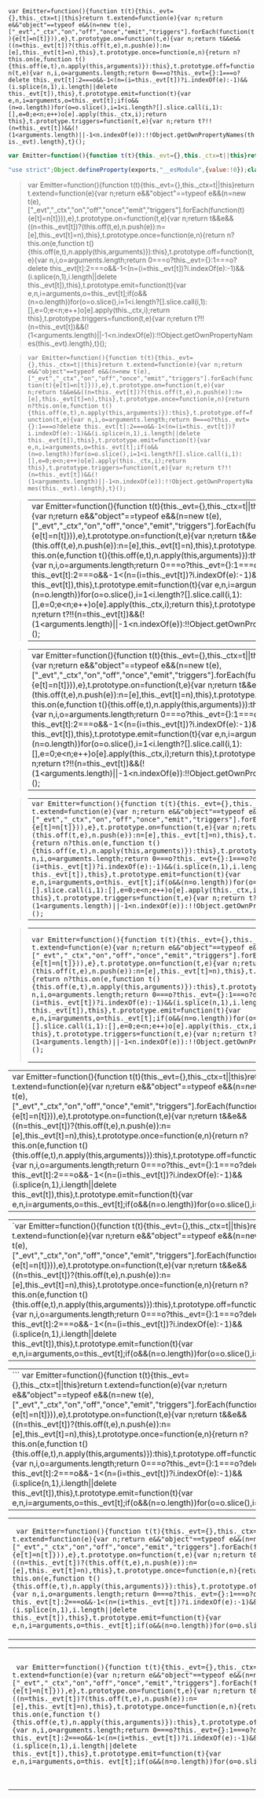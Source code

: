 `var Emitter=function(){function t(t){this._evt={},this._ctx=t||this}return t.extend=function(e){var n;return e&&"object"==typeof e&&(n=new t(e),["_evt","_ctx","on","off","once","emit","triggers"].forEach(function(t){e[t]=n[t]})),e},t.prototype.on=function(t,e){var n;return t&&e&&((n=this._evt[t])?(this.off(t,e),n.push(e)):n=[e],this._evt[t]=n),this},t.prototype.once=function(e,n){return n?this.on(e,function t(){this.off(e,t),n.apply(this,arguments)}):this},t.prototype.off=function(t,e){var n,i,o=arguments.length;return 0===o?this._evt={}:1===o?delete this._evt[t]:2===o&&-1<(n=(i=this._evt[t])?i.indexOf(e):-1)&&(i.splice(n,1),i.length||delete this._evt[t]),this},t.prototype.emit=function(t){var e,n,i=arguments,o=this._evt[t];if(o&&(n=o.length))for(o=o.slice(),i=1<i.length?[].slice.call(i,1):[],e=0;e<n;e++)o[e].apply(this._ctx,i);return this},t.prototype.triggers=function(t,e){var n;return t?!!(n=this._evt[t])&&(!(1<arguments.length)||-1<n.indexOf(e)):!!Object.getOwnPropertyNames(this._evt).length},t}();`

```javascript 1.5
var Emitter=function(){function t(t){this._evt={},this._ctx=t||this}return t.extend=function(e){var n;return e&&"object"==typeof e&&(n=new t(e),["_evt","_ctx","on","off","once","emit","triggers"].forEach(function(t){e[t]=n[t]})),e},t.prototype.on=function(t,e){var n;return t&&e&&((n=this._evt[t])?(this.off(t,e),n.push(e)):n=[e],this._evt[t]=n),this},t.prototype.once=function(e,n){return n?this.on(e,function t(){this.off(e,t),n.apply(this,arguments)}):this},t.prototype.off=function(t,e){var n,i,o=arguments.length;return 0===o?this._evt={}:1===o?delete this._evt[t]:2===o&&-1<(n=(i=this._evt[t])?i.indexOf(e):-1)&&(i.splice(n,1),i.length||delete this._evt[t]),this},t.prototype.emit=function(t){var e,n,i=arguments,o=this._evt[t];if(o&&(n=o.length))for(o=o.slice(),i=1<i.length?[].slice.call(i,1):[],e=0;e<n;e++)o[e].apply(this._ctx,i);return this},t.prototype.triggers=function(t,e){var n;return t?!!(n=this._evt[t])&&(!(1<arguments.length)||-1<n.indexOf(e)):!!Object.getOwnPropertyNames(this._evt).length},t}();
```

```javascript
"use strict";Object.defineProperty(exports,"__esModule",{value:!0});class Emitter{static extend(t){let e;return t&&"object"==typeof t&&(e=new Emitter(t),["_evt","_ctx","on","off","once","emit","triggers"].forEach(i=>{t[i]=e[i]})),t}constructor(t){this._evt={},this._ctx=t||this}on(t,e){let i;return t&&e&&((i=this._evt[t])?(this.off(t,e),i.push(e)):i=[e],this._evt[t]=i),this}once(t,e){return e?this.on(t,function i(){this.off(t,i),e.apply(this,arguments)}):this}off(t,e){let i,s,r=arguments.length;return 0===r?this._evt={}:1===r?delete this._evt[t]:2===r&&(i=(s=this._evt[t])?s.indexOf(e):-1)>-1&&(s.splice(i,1),s.length||delete this._evt[t]),this}emit(t){let e,i,s=arguments,r=this._evt[t];if(r&&(i=r.length))for(r=r.slice(),s=s.length>1?[].slice.call(s,1):[],e=0;e<i;e++)r[e].apply(this._ctx,s);return this}triggers(t,e){let i;return t?!!(i=this._evt[t])&&(!(arguments.length>1)||i.indexOf(e)>-1):!!Object.getOwnPropertyNames(this._evt).length}}exports.Emitter=Emitter;
```

>var Emitter=function(){function t(t){this._evt={},this._ctx=t||this}return t.extend=function(e){var n;return e&&"object"==typeof e&&(n=new t(e),["_evt","_ctx","on","off","once","emit","triggers"].forEach(function(t){e[t]=n[t]})),e},t.prototype.on=function(t,e){var n;return t&&e&&((n=this._evt[t])?(this.off(t,e),n.push(e)):n=[e],this._evt[t]=n),this},t.prototype.once=function(e,n){return n?this.on(e,function t(){this.off(e,t),n.apply(this,arguments)}):this},t.prototype.off=function(t,e){var n,i,o=arguments.length;return 0===o?this._evt={}:1===o?delete this._evt[t]:2===o&&-1<(n=(i=this._evt[t])?i.indexOf(e):-1)&&(i.splice(n,1),i.length||delete this._evt[t]),this},t.prototype.emit=function(t){var e,n,i=arguments,o=this._evt[t];if(o&&(n=o.length))for(o=o.slice(),i=1<i.length?[].slice.call(i,1):[],e=0;e<n;e++)o[e].apply(this._ctx,i);return this},t.prototype.triggers=function(t,e){var n;return t?!!(n=this._evt[t])&&(!(1<arguments.length)||-1<n.indexOf(e)):!!Object.getOwnPropertyNames(this._evt).length},t}();

> `var Emitter=function(){function t(t){this._evt={},this._ctx=t||this}return t.extend=function(e){var n;return e&&"object"==typeof e&&(n=new t(e),["_evt","_ctx","on","off","once","emit","triggers"].forEach(function(t){e[t]=n[t]})),e},t.prototype.on=function(t,e){var n;return t&&e&&((n=this._evt[t])?(this.off(t,e),n.push(e)):n=[e],this._evt[t]=n),this},t.prototype.once=function(e,n){return n?this.on(e,function t(){this.off(e,t),n.apply(this,arguments)}):this},t.prototype.off=function(t,e){var n,i,o=arguments.length;return 0===o?this._evt={}:1===o?delete this._evt[t]:2===o&&-1<(n=(i=this._evt[t])?i.indexOf(e):-1)&&(i.splice(n,1),i.length||delete this._evt[t]),this},t.prototype.emit=function(t){var e,n,i=arguments,o=this._evt[t];if(o&&(n=o.length))for(o=o.slice(),i=1<i.length?[].slice.call(i,1):[],e=0;e<n;e++)o[e].apply(this._ctx,i);return this},t.prototype.triggers=function(t,e){var n;return t?!!(n=this._evt[t])&&(!(1<arguments.length)||-1<n.indexOf(e)):!!Object.getOwnPropertyNames(this._evt).length},t}();`

> <table><tr><td>var Emitter=function(){function t(t){this._evt={},this._ctx=t||this}return t.extend=function(e){var n;return e&amp;&amp;&quot;object&quot;==typeof e&amp;&amp;(n=new t(e),[&quot;_evt&quot;,&quot;_ctx&quot;,&quot;on&quot;,&quot;off&quot;,&quot;once&quot;,&quot;emit&quot;,&quot;triggers&quot;].forEach(function(t){e[t]=n[t]})),e},t.prototype.on=function(t,e){var n;return t&amp;&amp;e&amp;&amp;((n=this._evt[t])?(this.off(t,e),n.push(e)):n=[e],this._evt[t]=n),this},t.prototype.once=function(e,n){return n?this.on(e,function t(){this.off(e,t),n.apply(this,arguments)}):this},t.prototype.off=function(t,e){var n,i,o=arguments.length;return 0===o?this._evt={}:1===o?delete this._evt[t]:2===o&amp;&amp;-1&lt;(n=(i=this._evt[t])?i.indexOf(e):-1)&amp;&amp;(i.splice(n,1),i.length||delete this._evt[t]),this},t.prototype.emit=function(t){var e,n,i=arguments,o=this._evt[t];if(o&amp;&amp;(n=o.length))for(o=o.slice(),i=1&lt;i.length?[].slice.call(i,1):[],e=0;e&lt;n;e++)o[e].apply(this._ctx,i);return this},t.prototype.triggers=function(t,e){var n;return t?!!(n=this._evt[t])&amp;&amp;(!(1&lt;arguments.length)||-1&lt;n.indexOf(e)):!!Object.getOwnPropertyNames(this._evt).length},t}();<td></tr></table>

> <table><tr><td>var Emitter=function(){function t(t){this._evt={},this._ctx=t||this}return t.extend=function(e){var n;return e&amp;&amp;&quot;object&quot;==typeof e&amp;&amp;(n=new t(e),[&quot;_evt&quot;,&quot;_ctx&quot;,&quot;on&quot;,&quot;off&quot;,&quot;once&quot;,&quot;emit&quot;,&quot;triggers&quot;].forEach(function(t){e[t]=n[t]})),e},t.prototype.on=function(t,e){var n;return t&amp;&amp;e&amp;&amp;((n=this._evt[t])?(this.off(t,e),n.push(e)):n=[e],this._evt[t]=n),this},t.prototype.once=function(e,n){return n?this.on(e,function t(){this.off(e,t),n.apply(this,arguments)}):this},t.prototype.off=function(t,e){var n,i,o=arguments.length;return 0===o?this._evt={}:1===o?delete this._evt[t]:2===o&amp;&amp;-1&lt;(n=(i=this._evt[t])?i.indexOf(e):-1)&amp;&amp;(i.splice(n,1),i.length||delete this._evt[t]),this},t.prototype.emit=function(t){var e,n,i=arguments,o=this._evt[t];if(o&amp;&amp;(n=o.length))for(o=o.slice(),i=1&lt;i.length?[].slice.call(i,1):[],e=0;e&lt;n;e++)o[e].apply(this._ctx,i);return this},t.prototype.triggers=function(t,e){var n;return t?!!(n=this._evt[t])&amp;&amp;(!(1&lt;arguments.length)||-1&lt;n.indexOf(e)):!!Object.getOwnPropertyNames(this._evt).length},t}();<td></tr></table>

> <table><tr><td><code>var Emitter=function(){function t(t){this._evt={},this._ctx=t||this}return t.extend=function(e){var n;return e&amp;&amp;&quot;object&quot;==typeof e&amp;&amp;(n=new t(e),[&quot;_evt&quot;,&quot;_ctx&quot;,&quot;on&quot;,&quot;off&quot;,&quot;once&quot;,&quot;emit&quot;,&quot;triggers&quot;].forEach(function(t){e[t]=n[t]})),e},t.prototype.on=function(t,e){var n;return t&amp;&amp;e&amp;&amp;((n=this._evt[t])?(this.off(t,e),n.push(e)):n=[e],this._evt[t]=n),this},t.prototype.once=function(e,n){return n?this.on(e,function t(){this.off(e,t),n.apply(this,arguments)}):this},t.prototype.off=function(t,e){var n,i,o=arguments.length;return 0===o?this._evt={}:1===o?delete this._evt[t]:2===o&amp;&amp;-1&lt;(n=(i=this._evt[t])?i.indexOf(e):-1)&amp;&amp;(i.splice(n,1),i.length||delete this._evt[t]),this},t.prototype.emit=function(t){var e,n,i=arguments,o=this._evt[t];if(o&amp;&amp;(n=o.length))for(o=o.slice(),i=1&lt;i.length?[].slice.call(i,1):[],e=0;e&lt;n;e++)o[e].apply(this._ctx,i);return this},t.prototype.triggers=function(t,e){var n;return t?!!(n=this._evt[t])&amp;&amp;(!(1&lt;arguments.length)||-1&lt;n.indexOf(e)):!!Object.getOwnPropertyNames(this._evt).length},t}();</code><td></tr></table>

> <table><tr><td><pre><code>var Emitter=function(){function t(t){this._evt={},this._ctx=t||this}return t.extend=function(e){var n;return e&amp;&amp;&quot;object&quot;==typeof e&amp;&amp;(n=new t(e),[&quot;_evt&quot;,&quot;_ctx&quot;,&quot;on&quot;,&quot;off&quot;,&quot;once&quot;,&quot;emit&quot;,&quot;triggers&quot;].forEach(function(t){e[t]=n[t]})),e},t.prototype.on=function(t,e){var n;return t&amp;&amp;e&amp;&amp;((n=this._evt[t])?(this.off(t,e),n.push(e)):n=[e],this._evt[t]=n),this},t.prototype.once=function(e,n){return n?this.on(e,function t(){this.off(e,t),n.apply(this,arguments)}):this},t.prototype.off=function(t,e){var n,i,o=arguments.length;return 0===o?this._evt={}:1===o?delete this._evt[t]:2===o&amp;&amp;-1&lt;(n=(i=this._evt[t])?i.indexOf(e):-1)&amp;&amp;(i.splice(n,1),i.length||delete this._evt[t]),this},t.prototype.emit=function(t){var e,n,i=arguments,o=this._evt[t];if(o&amp;&amp;(n=o.length))for(o=o.slice(),i=1&lt;i.length?[].slice.call(i,1):[],e=0;e&lt;n;e++)o[e].apply(this._ctx,i);return this},t.prototype.triggers=function(t,e){var n;return t?!!(n=this._evt[t])&amp;&amp;(!(1&lt;arguments.length)||-1&lt;n.indexOf(e)):!!Object.getOwnPropertyNames(this._evt).length},t}();</code></pre><td></tr></table>

<table><tr><td>var Emitter=function(){function t(t){this._evt={},this._ctx=t||this}return t.extend=function(e){var n;return e&&"object"==typeof e&&(n=new t(e),["_evt","_ctx","on","off","once","emit","triggers"].forEach(function(t){e[t]=n[t]})),e},t.prototype.on=function(t,e){var n;return t&&e&&((n=this._evt[t])?(this.off(t,e),n.push(e)):n=[e],this._evt[t]=n),this},t.prototype.once=function(e,n){return n?this.on(e,function t(){this.off(e,t),n.apply(this,arguments)}):this},t.prototype.off=function(t,e){var n,i,o=arguments.length;return 0===o?this._evt={}:1===o?delete this._evt[t]:2===o&&-1<(n=(i=this._evt[t])?i.indexOf(e):-1)&&(i.splice(n,1),i.length||delete this._evt[t]),this},t.prototype.emit=function(t){var e,n,i=arguments,o=this._evt[t];if(o&&(n=o.length))for(o=o.slice(),i=1<i.length?[].slice.call(i,1):[],e=0;e<n;e++)o[e].apply(this._ctx,i);return this},t.prototype.triggers=function(t,e){var n;return t?!!(n=this._evt[t])&&(!(1<arguments.length)||-1<n.indexOf(e)):!!Object.getOwnPropertyNames(this._evt).length},t}();</td></tr></table>

<table>
 <tr>
 <td>
 `var Emitter=function(){function t(t){this._evt={},this._ctx=t||this}return t.extend=function(e){var n;return e&&"object"==typeof e&&(n=new t(e),["_evt","_ctx","on","off","once","emit","triggers"].forEach(function(t){e[t]=n[t]})),e},t.prototype.on=function(t,e){var n;return t&&e&&((n=this._evt[t])?(this.off(t,e),n.push(e)):n=[e],this._evt[t]=n),this},t.prototype.once=function(e,n){return n?this.on(e,function t(){this.off(e,t),n.apply(this,arguments)}):this},t.prototype.off=function(t,e){var n,i,o=arguments.length;return 0===o?this._evt={}:1===o?delete this._evt[t]:2===o&&-1<(n=(i=this._evt[t])?i.indexOf(e):-1)&&(i.splice(n,1),i.length||delete this._evt[t]),this},t.prototype.emit=function(t){var e,n,i=arguments,o=this._evt[t];if(o&&(n=o.length))for(o=o.slice(),i=1<i.length?[].slice.call(i,1):[],e=0;e<n;e++)o[e].apply(this._ctx,i);return this},t.prototype.triggers=function(t,e){var n;return t?!!(n=this._evt[t])&&(!(1<arguments.length)||-1<n.indexOf(e)):!!Object.getOwnPropertyNames(this._evt).length},t}();`
 </td>
 </tr>
</table>

<table>
 <tr>
 <td>
 ```
 var Emitter=function(){function t(t){this._evt={},this._ctx=t||this}return t.extend=function(e){var n;return e&&"object"==typeof e&&(n=new t(e),["_evt","_ctx","on","off","once","emit","triggers"].forEach(function(t){e[t]=n[t]})),e},t.prototype.on=function(t,e){var n;return t&&e&&((n=this._evt[t])?(this.off(t,e),n.push(e)):n=[e],this._evt[t]=n),this},t.prototype.once=function(e,n){return n?this.on(e,function t(){this.off(e,t),n.apply(this,arguments)}):this},t.prototype.off=function(t,e){var n,i,o=arguments.length;return 0===o?this._evt={}:1===o?delete this._evt[t]:2===o&&-1<(n=(i=this._evt[t])?i.indexOf(e):-1)&&(i.splice(n,1),i.length||delete this._evt[t]),this},t.prototype.emit=function(t){var e,n,i=arguments,o=this._evt[t];if(o&&(n=o.length))for(o=o.slice(),i=1<i.length?[].slice.call(i,1):[],e=0;e<n;e++)o[e].apply(this._ctx,i);return this},t.prototype.triggers=function(t,e){var n;return t?!!(n=this._evt[t])&&(!(1<arguments.length)||-1<n.indexOf(e)):!!Object.getOwnPropertyNames(this._evt).length},t}();
 ```
 </td>
 </tr>
</table>

<table>
 <tr>
 <td>
 <code>
 var Emitter=function(){function t(t){this._evt={},this._ctx=t||this}return t.extend=function(e){var n;return e&&"object"==typeof e&&(n=new t(e),["_evt","_ctx","on","off","once","emit","triggers"].forEach(function(t){e[t]=n[t]})),e},t.prototype.on=function(t,e){var n;return t&&e&&((n=this._evt[t])?(this.off(t,e),n.push(e)):n=[e],this._evt[t]=n),this},t.prototype.once=function(e,n){return n?this.on(e,function t(){this.off(e,t),n.apply(this,arguments)}):this},t.prototype.off=function(t,e){var n,i,o=arguments.length;return 0===o?this._evt={}:1===o?delete this._evt[t]:2===o&&-1<(n=(i=this._evt[t])?i.indexOf(e):-1)&&(i.splice(n,1),i.length||delete this._evt[t]),this},t.prototype.emit=function(t){var e,n,i=arguments,o=this._evt[t];if(o&&(n=o.length))for(o=o.slice(),i=1<i.length?[].slice.call(i,1):[],e=0;e<n;e++)o[e].apply(this._ctx,i);return this},t.prototype.triggers=function(t,e){var n;return t?!!(n=this._evt[t])&&(!(1<arguments.length)||-1<n.indexOf(e)):!!Object.getOwnPropertyNames(this._evt).length},t}();
 </code>
 </td>
 </tr>
</table>

<table>
 <tr>
 <td>
 <pre><code>
 var Emitter=function(){function t(t){this._evt={},this._ctx=t||this}return t.extend=function(e){var n;return e&&"object"==typeof e&&(n=new t(e),["_evt","_ctx","on","off","once","emit","triggers"].forEach(function(t){e[t]=n[t]})),e},t.prototype.on=function(t,e){var n;return t&&e&&((n=this._evt[t])?(this.off(t,e),n.push(e)):n=[e],this._evt[t]=n),this},t.prototype.once=function(e,n){return n?this.on(e,function t(){this.off(e,t),n.apply(this,arguments)}):this},t.prototype.off=function(t,e){var n,i,o=arguments.length;return 0===o?this._evt={}:1===o?delete this._evt[t]:2===o&&-1<(n=(i=this._evt[t])?i.indexOf(e):-1)&&(i.splice(n,1),i.length||delete this._evt[t]),this},t.prototype.emit=function(t){var e,n,i=arguments,o=this._evt[t];if(o&&(n=o.length))for(o=o.slice(),i=1<i.length?[].slice.call(i,1):[],e=0;e<n;e++)o[e].apply(this._ctx,i);return this},t.prototype.triggers=function(t,e){var n;return t?!!(n=this._evt[t])&&(!(1<arguments.length)||-1<n.indexOf(e)):!!Object.getOwnPropertyNames(this._evt).length},t}();
 </code></pre>
 </td>
 </tr>
</table>


